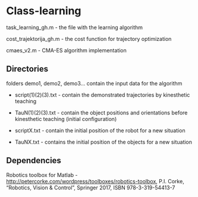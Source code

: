 
# Class-learning

task_learning_gh.m - the file with the learning algorithm

cost_trajektorija_gh.m - the cost function for trajectory optimization

cmaes_v2.m - CMA-ES algorithm implementation


## Directories

folders demo1, demo2, demo3... contain the input data for the algorithm

- script(1)(2)(3).txt - contain the demonstrated trajectories by kinesthetic
                      teaching
                       
- TauN(1)(2)(3).txt - contain the object positions and orientations before
                    kinesthetic teaching (initial configuration)
                    
- scriptX.txt - contain the initial position of the robot for a new
              situation
              
- TauNX.txt - contains the initial position of the objects for a new
            situation


## Dependencies

Robotics toolbox for Matlab - http://petercorke.com/wordpress/toolboxes/robotics-toolbox,
                              P.I. Corke, “Robotics, Vision & Control”, Springer 2017, ISBN 978-3-319-54413-7

